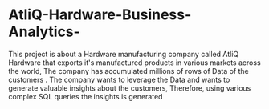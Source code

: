 # AtliQ-Hardware-Business-Analytics- 

This project is about a Hardware manufacturing company called AtliQ Hardware that exports it's manufactured products in various markets across the world, The company has accumulated millions of rows of Data of the customers . The company wants to leverage the Data and wants to generate valuable insights about the customers, Therefore, using various complex SQL queries the insights is generated

